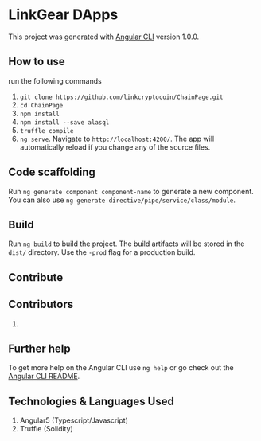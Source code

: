 # LinkGear DApps

This project was generated with [Angular CLI](https://github.com/angular/angular-cli) version 1.0.0.


## How to use

run the following commands

1. `git clone https://github.com/linkcryptocoin/ChainPage.git`
2. `cd ChainPage`
3. `npm install`
4. `npm install --save alasql`
5. `truffle compile`
6. `ng serve`. Navigate to `http://localhost:4200/`. The app will automatically reload if you change any of the source files.

## Code scaffolding

Run `ng generate component component-name` to generate a new component. You can also use `ng generate directive/pipe/service/class/module`.

## Build

Run `ng build` to build the project. The build artifacts will be stored in the `dist/` directory. Use the `-prod` flag for a production build.

## Contribute

## Contributors
1. 

## Further help

To get more help on the Angular CLI use `ng help` or go check out the [Angular CLI README](https://github.com/angular/angular-cli/blob/master/README.md).

## Technologies & Languages Used
1. Angular5 (Typescript/Javascript)
2. Truffle (Solidity)
